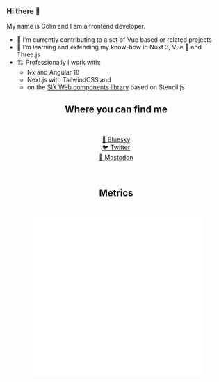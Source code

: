 ### Hi there 👋

My name is Colin and I am a frontend developer.

- 🔭 I’m currently contributing to a set of Vue based or related projects 
- 🌱 I’m learning and extending my know-how in Nuxt 3, Vue 💚 and Three.js 
- 🏗️ Professionally I work with:
  - Nx and Angular 18 
  - Next.js with TailwindCSS and
  - on the [SIX Web components library](https://github.com/six-group/six-webcomponents) based on Stencil.js 


<h2 align="center">Where you can find me</h2>
<br>
<p align="center">
    <a href="https://bsky.app/profile/colinscz.bsky.social" target="_blank">🦋 Bluesky</a>
  <br>
    <a href="https://twitter.com/colinscz" target="_blank">🐦 Twitter</a>
  <br>
    <a href="https://mastodon.social/@colinscz" target="_blank">🐘 Mastodon</a>
  <br>
</p><br>

<h2 align="center">Metrics</h2><br>

<div align="center">
  <img align="center" src="/github-metrics.svg" alt="Metrics" width="400">
</div>

<!-- - 🌱 I’m currently learning Next.js and React 💙

**cnschwarz/cnschwarz** is a ✨ _special_ ✨ repository because its `README.md` (this file) appears on your GitHub profile.

Here are some ideas to get you started:


- 🌱 I’m currently learning ...
- 👯 I’m looking to collaborate on ...
- 🤔 I’m looking for help with ...
- 💬 Ask me about ...
- 📫 How to reach me: ...
- 😄 Pronouns: ...
- ⚡ Fun fact: ...
-->

